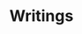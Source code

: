 ---
layout: post
permalink: /articles/index.html
title: "Writings"
image:
	eastpyne.jpg
tags: [blog, graphic design]
---